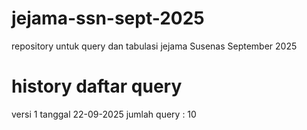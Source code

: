 # jejama-ssn-sept-2025
repository untuk query dan tabulasi jejama Susenas September 2025


# history daftar query
versi 1
tanggal 22-09-2025
jumlah query : 10
